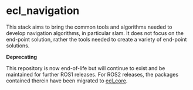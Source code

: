 # ecl_navigation

This stack aims to bring the common tools and algorithms needed to develop navigation algorithms, in particular slam. It does not focus on the end-point solution, rather the tools needed to create a variety of end-point solutions.

**Deprecating**

This repository is now end-of-life but will continue to exist and be maintained for further ROS1 releases. For ROS2 releases, the packages contained therein have been migrated to [ecl_core](https://github.com/stonier/ecl_core).

